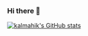 ### Hi there 👋

<!--
**kalmahik/kalmahik** is a ✨ _special_ ✨ repository because its `README.md` (this file) appears on your GitHub profile.

Here are some ideas to get you started:

- 🔭 I’m currently working on ...
- 🌱 I’m currently learning ...
- 👯 I’m looking to collaborate on ...
- 🤔 I’m looking for help with ...
- 💬 Ask me about ...
- 📫 How to reach me: ...
- 😄 Pronouns: ...
- ⚡ Fun fact: ...
-->

[![kalmahik's GitHub stats](https://kalmahiks.vercel.app/api?username=kalmahik&show_icons=true)](https://github.com/kalmahik)
